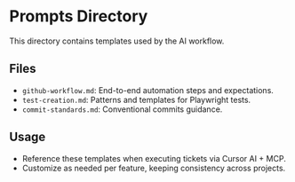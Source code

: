 # Prompts Directory

This directory contains templates used by the AI workflow.

## Files
- `github-workflow.md`: End-to-end automation steps and expectations.
- `test-creation.md`: Patterns and templates for Playwright tests.
- `commit-standards.md`: Conventional commits guidance.

## Usage
- Reference these templates when executing tickets via Cursor AI + MCP.
- Customize as needed per feature, keeping consistency across projects.
